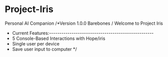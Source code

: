 # Project-Iris
Personal AI Companion 
/*Version 1.0.0 Barebones / Welcome to Project Iris
* Current Features:---------------------------------------------------
 * 5 Console-Based Interactions with Hope/iris
 * Single user per device
 * Save user input to computer
 */
